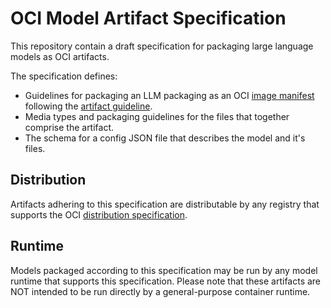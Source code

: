# OCI Model Artifact Specification

This repository contain a draft specification for packaging large language models as OCI artifacts.

The specification defines:
- Guidelines for packaging an LLM packaging as an OCI [image manifest](https://github.com/opencontainers/image-spec/blob/main/manifest.md) following the [artifact guideline](https://github.com/opencontainers/image-spec/blob/main/artifacts-guidance.md).
- Media types and packaging guidelines for the files that together comprise the artifact.
- The schema for a config JSON file that describes the model and it's files.

## Distribution
Artifacts adhering to this specification are distributable by any registry that supports the OCI [distribution specification](https://github.com/opencontainers/distribution-spec).

## Runtime
Models packaged according to this specification may be run by any model runtime that supports this specification. Please note that these artifacts are NOT intended to be run directly by a general-purpose container runtime.